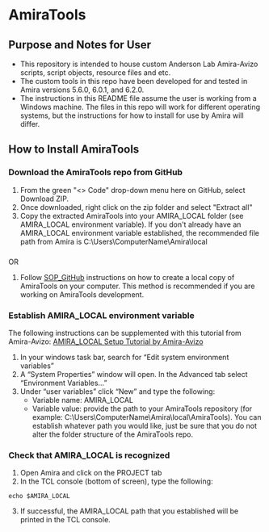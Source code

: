 # AmiraTools

## Purpose and Notes for User
- This repository is intended to house custom Anderson Lab Amira-Avizo scripts, script objects, resource files and etc. 
- The custom tools in this repo have been developed for and tested in Amira versions 5.6.0, 6.0.1, and 6.2.0. 
- The instructions in this README file assume the user is working from a Windows machine. 
The files in this repo will work for different operating systems, but the instructions for how to install for use by Amira will differ. 

## How to Install AmiraTools
### Download the AmiraTools repo from GitHub
1. From the green "<> Code" drop-down menu here on GitHub, select Download ZIP. 
2. Once downloaded, right click on the zip folder and select "Extract all"
3. Copy the extracted AmiraTools into your AMIRA_LOCAL folder (see AMIRA_LOCAL environment variable). 
If you don't already have an AMIRA_LOCAL environment variable established, the recommended file path from Amira is C:\Users\ComputerName\Amira\local

###
OR 

1. Follow [SOP_GitHub](https://uofutah.sharepoint.com/:w:/s/Andersonlabgeneral/EXsGK784OCBJt2wU2yTOhe4BKsbqxCDouksPdQlos3E6Vw?e=gQMHkm) 
instructions on how to create a local copy of AmiraTools on your computer. This method is recommended if you are working on AmiraTools development. 

### Establish AMIRA_LOCAL environment variable
The following instructions can be supplemented with this tutorial from Amira-Avizo: [AMIRA_LOCAL Setup Tutorial by Amira-Avizo](https://www.thermofisher.com/software-em-3d-vis/xtra-library/xtras/amira_local-setup-tutorial) 
1. In your windows task bar, search for “Edit system environment variables”
2. A “System Properties” window will open. In the Advanced tab select “Environment Variables…”
3. Under “user variables” click “New” and type the following:
	- Variable name: AMIRA_LOCAL
	- Variable value: provide the path to your AmiraTools repository (for example: C:\Users\ComputerName\Amira\local\AmiraTools). 
	You can establish whatever path you would like, just be sure that you do not alter the folder structure of the AmiraTools repo.

### Check that AMIRA_LOCAL is recognized
1. Open Amira and click on the PROJECT tab
2. In the TCL console (bottom of screen), type the following: 
```shell
echo $AMIRA_LOCAL
```
3. If successful, the AMIRA_LOCAL path that you established will be printed in the TCL console.
